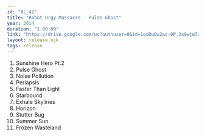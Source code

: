```yaml
---
id: "BL_42"
title: "Robot Orgy Massacre - Pulse Ghost"
year: 2014
duration: "1:00:09"
link: "https://drive.google.com/uc?authuser=0&id=1ooDu0w2as-0P_2x9wjw7zx1tE4hC6KeK&export=download"
layout: release.njk
tags: release
---
```


01. Sunshine Hero Pt.2
02. Pulse Ghost
03. Noise Pollution
04. Periapsis
05. Faster Than Light
06. Starbound
07. Exhale Skylines
08. Horizon
09. Stutter Bug
10. Summer Sun
11. Frozen Wasteland